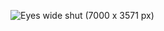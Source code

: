 
![Eyes wide shut (7000 x 3571 px)](https://github.com/user-attachments/assets/0d7440d3-5370-4460-966e-19e44a2d073f)
